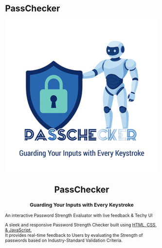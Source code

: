 # PassChecker
<p align="center">
  <img src="PassChecker_LOGO TAG.png" alt="PassChecker LOGO" width="500"/>
</p>

<h1 align="center">PassChecker</h1>
<h3 align="center">Guarding Your Inputs with Every Keystroke</h3>

An interactive Password Strength Evaluator with live feedback &amp; Techy UI

<p>
A sleek and responsive Password Strength Checker built using <u>HTML, CSS, &amp JavaScript.</u> <br>It provides real-time feedback to Users by evaluating the Strength of passwords based on Industry-Standard Validation Criteria.
</p>